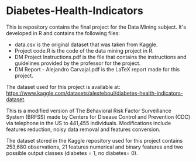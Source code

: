 # Diabetes-Health-Indicators
This is repository contains the final project for the Data Mining subject. It's developed in R and contains the following files:

- data.csv is the original dataset that was taken from Kaggle.
- Project code.R is the code of the data mining project in R.
- DM Project Instructions.pdf is the file that contains the instructions and guidelines provided by the professor for the project.
- DM Report - Alejandro Carvajal.pdf is the LaTeX report made for this project.

The dataset used for this project is available at: https://www.kaggle.com/datasets/alexteboul/diabetes-health-indicators-dataset.

This is a modified version of The Behavioral Risk Factor Surveillance System (BRFSS) made by Centers for Disease Control and Prevention (CDC) via telephone in the US to 441,455 individuals. Modifications include features reduction, noisy data removal and features conversion.

The dataset stored in the Kaggle repository used for this project contains 253,680 observations, 21 features numerical and binary features and two possible output classes (diabetes = 1, no diabetes= 0).
